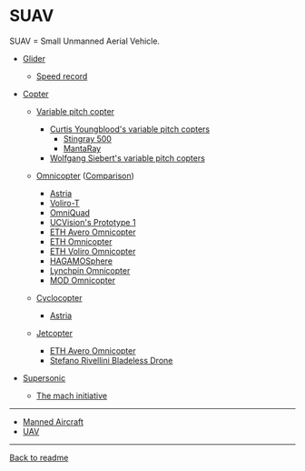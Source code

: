 SUAV
====

SUAV = Small Unmanned Aerial Vehicle.

- [Glider](Glider.md)
  - [Speed record](Glider.md#suav-speed-record)

- [Copter](SUAV.Copter.md)
  - [Variable pitch copter](SUAV.Copter.md#variable-pitch-copter)
    - [Curtis Youngblood's variable pitch copters](SUAV.Copter.md#curtis-youngbloods-variable-pitch-copters)
      - [Stingray 500](SUAV.Copter.md#stingray-500)
      - [MantaRay](SUAV.Copter.md#mantaray)
    - [Wolfgang Siebert's variable pitch copters](SUAV.Copter.md#wolfgang-sieberts-variable-pitch-copters)
  
  - [Omnicopter](Omnicopter.md) ([Comparison](Omnicopter.md#comparison))
    - [Astria](Omnicopter.md#astria)
    - [Voliro-T](Omnicopter.md#voliro-t)
    - [OmniQuad](Omnicopter.md#omniquad)
    - [UCVision's Prototype 1](Omnicopter.md#ucvisions-prototype-1)
    - [ETH Avero Omnicopter](Omnicopter.md#eth-avero-omnicopter)
    - [ETH Omnicopter](Omnicopter.md#eth-omnicopter)
    - [ETH Voliro Omnicopter](Omnicopter.md#eth-voliro-omnicopter)
    - [HAGAMOSphere](Omnicopter.md#hagamosphere)
    - [Lynchpin Omnicopter](Omnicopter.md#lynchpin-omnicopter)
    - [MOD Omnicopter](Omnicopter.md#mod-omnicopter)

  - [Cyclocopter](Cyclocopter.md)
    - [Astria](Cyclocopter.md#astria)
  
  - [Jetcopter](Jetcopter.md)
    - [ETH Avero Omnicopter](Jetcopter.md#eth-avero-omnicopter)
    - [Stefano Rivellini Bladeless Drone](Jetcopter.md#stefano-rivellini-bladeless-drone)

- [Supersonic](Supersonic.md#suav)
  - [The mach initiative](Supersonic.md#the-mach-initiative)

---

- [Manned Aircraft](Aircraft.md)
- [UAV](UAV.md)

---
[Back to readme](readme.md)